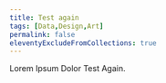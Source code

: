 ```yaml
---
title: Test again
tags: [Data,Design,Art]
permalink: false
eleventyExcludeFromCollections: true
---
```


Lorem Ipsum Dolor Test Again.